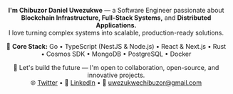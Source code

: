 <p align="center">
  <b>I'm Chibuzor Daniel Uwezukwe</b> — a Software Engineer passionate about <b>Blockchain Infrastructure, Full-Stack Systems,</b> and <b>Distributed Applications.</b><br/>
  I love turning complex systems into scalable, production-ready solutions.
</p>

<p align="center">
  🧩 <b>Core Stack:</b> Go • TypeScript (NestJS & Node.js) • React & Next.js • Rust • Cosmos SDK • MongoDB • PostgreSQL • Docker
</p>

<p align="center">
  🚀 Let's build the future — I'm open to collaboration, open-source, and innovative projects.<br/>
  🌐 <a href="https://x.com/ChibuzorWezukwe">Twitter</a> • 
  💼 <a href="https://www.linkedin.com/in/chibuzoruwezukwe/">LinkedIn</a> • 
  📧 <a href="mailto:uwezukwechibuzor@gmail.com">uwezukwechibuzor@gmail.com</a>
</p>

